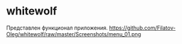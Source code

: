 # whitewolf
Представлен функционал приложения.
https://github.com/Filatov-Oleg/whitewolf/raw/master/Screenshots/menu_01.png
